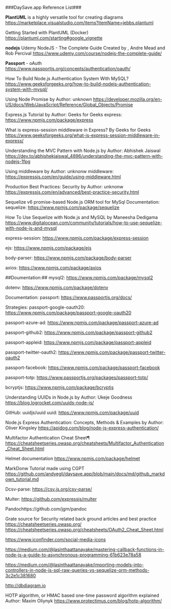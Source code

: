 ###DaySave.app Reference List###

**PlantUML** is a highly versatile tool for creating diagrams
https://marketplace.visualstudio.com/items?itemName=jebbs.plantuml 

Getting Started with PlantUML (Docker)
https://plantuml.com/starting#google_vignette   

**nodejs**
Udemy NodeJS - The Complete Guide Created by , Andre Mead and Rob Percival
https://www.udemy.com/course/nodejs-the-complete-guide/

**Passport** - oAuth 
https://www.passportjs.org/concepts/authentication/oauth/

How To Build Node.js Authentication System With MySQL?
https://www.geeksforgeeks.org/how-to-build-nodejs-authentication-system-with-mysql/

Using Node Promise by Author: unknown 
https://developer.mozilla.org/en-US/docs/Web/JavaScript/Reference/Global_Objects/Promise

Express.js Tutorial by Author: Geeks for Geeks
express: https://www.npmjs.com/package/express

What is express-session middleware in Express? By Geeks for Geeks
https://www.geeksforgeeks.org/what-is-express-session-middleware-in-express/

Understanding the MVC Pattern with Node.js by Author: Abhishek Jaiswal
https://dev.to/abhishekjaiswal_4896/understanding-the-mvc-pattern-with-nodejs-1fpg

Using middleware by Author: unknonw
middleware: https://expressjs.com/en/guide/using-middleware.html

Production Best Practices: Security by Author: unknonw
https://expressjs.com/en/advanced/best-practice-security.html

Sequelize v6 promise-based Node.js ORM tool for MySql
Documentation:
sequelize: https://www.npmjs.com/package/sequelize

How To Use Sequelize with Node.js and MySQL by Maneesha Dedigama
https://www.digitalocean.com/community/tutorials/how-to-use-sequelize-with-node-js-and-mysql

express-session: https://www.npmjs.com/package/express-session

ejs: https://www.npmjs.com/package/ejs

body-parser: https://www.npmjs.com/package/body-parser

axios: https://www.npmjs.com/package/axios


##Doumentation:##
mysql2: https://www.npmjs.com/package/mysql2

dotenv: https://www.npmjs.com/package/dotenv

Documentation:
passport: https://www.passportjs.org/docs/

Strategies:
passport-google-oauth20: https://www.npmjs.com/package/passport-google-oauth20

passport-azure-ad: https://www.npmjs.com/package/passport-azure-ad

passport-github2: https://www.npmjs.com/package/passport-github2

passport-appleid: https://www.npmjs.com/package/passport-appleid

passport-twitter-oauth2: https://www.npmjs.com/package/passport-twitter-oauth2

passport-facebook: https://www.npmjs.com/package/passport-facebook

passport-totp:  https://www.passportjs.org/packages/passport-totp/

bcryptjs: https://www.npmjs.com/package/bcryptjs

Understanding UUIDs in Node.js by Author: Ukeje Goodness
https://blog.logrocket.com/uuids-node-js/

GitHub: uuidjs/uuid
uuid: https://www.npmjs.com/package/uuid

Node.js Express Authentication: Concepts, Methods & Examples by Author: Oliver Kingsley
https://apidog.com/blog/node-js-express-authentication/

Multifactor Authentication Cheat Sheet¶
https://cheatsheetseries.owasp.org/cheatsheets/Multifactor_Authentication_Cheat_Sheet.html

Helmet documentation
https://www.npmjs.com/package/helmet


MarkDonw Tutorial made using CGPT
https://github.com/andyegli/daysave.app/blob/main/docs/md/github_markdown_tutorial.md


Dcsv-parse:  https://csv.js.org/csv-parse/

Multer: https://github.com/expressjs/multer

Pandochttps://github.com/jgm/pandoc



Grate source for Security related back ground articles and best practice
https://cheatsheetseries.owasp.org/
https://cheatsheetseries.owasp.org/cheatsheets/OAuth2_Cheat_Sheet.html

https://www.iconfinder.com/social-media-icons

https://medium.com/@lasinthaattanayake/mastering-callback-functions-in-node-js-a-guide-to-asynchronous-programming-61b623e78a58

https://medium.com/@lasinthaattanayake/importing-models-into-controllers-in-node-js-sql-raw-queries-vs-sequelize-orm-methods-3c2e1c381680

http://dbdiagram.io

HOTP algorithm, or HMAC based one-time password algorithm explained Author: Maxim Oliynyk
https://www.protectimus.com/blog/hotp-algorithm/
